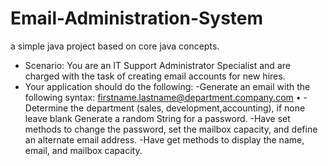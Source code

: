 # Email-Administration-System
a simple java project based on core java concepts.


* Scenario: You are an IT Support Administrator Specialist and are charged with the task of creating email accounts for new hires.
* Your application should do the following:
-Generate an email with the following syntax: firstname.lastname@department.company.com •
-Determine the department (sales, development,accounting), if none leave blank Generate a random String for a password.
-Have set methods to change the password, set the mailbox capacity, and define an alternate email address.
-Have get methods to display the name, email, and mailbox capacity.
